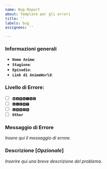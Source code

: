 ```yaml
---
name: Bug Report
about: Template per gli errori
title: ''
labels: bug
assignees: ''

---
```


### Informazioni generali
* **`Nome Anime`**: 
* **`Stagione`**: 
* **`Episodio`**: 
* **`Link di AnimeWorld`**: 

### Livello di Errore:
- [ ] `🆆🅰🆁🅽🅸🅽🅶`
- [ ] `🅰🅻🅴🆁🆃`
- [ ] `🅴🆁🆁🅾🆁`
- [ ] **`Other`**

### Messaggio di Errore
_Insere qui il messaggio di errore._

### Descrizione [_Opzionale_]
_Inserire qui una breve descrizione del problema._
